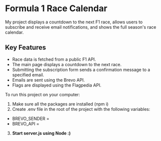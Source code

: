 # Formula 1 Race Calendar

My project displays a countdown to the next F1 race, allows users to subscribe and receive email notifications, and shows the full season's race calendar.

## Key Features
- Race data is fetched from a public F1 API.
- The main page displays a countdown to the next race.
- Submitting the subscription form sends a confirmation message to a specified email.
- Emails are sent using the Brevo API.
- Flags are displayed using the Flagpedia API.

To run this project on your computer:
1. Make sure all the packages are installed (npm i)
2. Create .env file in the root of the project with the following variables:
* BREVO_SENDER = <sender email address>
* BREVO_API = <you can ask me for mine>

3. **Start server.js using Node :)**